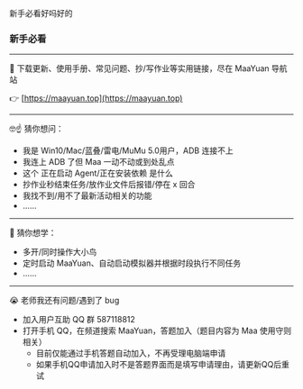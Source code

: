 新手必看好吗好的

### 新手必看

---

📢 下载更新、使用手册、常见问题、抄/写作业等实用链接，尽在 MaaYuan 导航站 

👉 [https://maayuan.top](https://maayuan.top)

---

🤓☝️ 猜你想问：

- 我是 Win10/Mac/蓝叠/雷电/MuMu 5.0用户，ADB 连接不上
- 我连上 ADB 了但 Maa 一动不动或到处乱点
- 这个 正在启动 Agent/正在安装依赖 是什么
- 抄作业秒结束任务/放作业文件后报错/停在 x 回合
- 我找不到/用不了最新活动相关的功能
- ……

---

🤔 猜你想学：

- 多开/同时操作大小鸟
- 定时启动 MaaYuan、自动启动模拟器并根据时段执行不同任务
- ……

---

😭 老师我还有问题/遇到了 bug

- 加入用户互助 QQ 群 587118812
- 打开手机 QQ，在频道搜索 MaaYuan，答题加入（题目内容为 Maa 使用守则相关）
  - 目前仅能通过手机答题自动加入，不再受理电脑端申请
  - 如果手机QQ申请加入时不是答题界面而是填写申请理由，请更新QQ后重试
